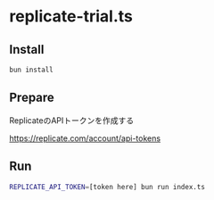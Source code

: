 # replicate-trial.ts

## Install

```bash
bun install
```

## Prepare

ReplicateのAPIトークンを作成する

https://replicate.com/account/api-tokens

## Run

```bash
REPLICATE_API_TOKEN=[token here] bun run index.ts
```
